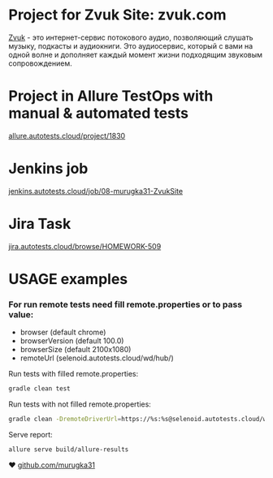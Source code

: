 # Project for Zvuk Site: zvuk.com

[Zvuk](https://zvuk.com/) - это интернет-сервис потокового аудио, позволяющий слушать музыку, подкасты и аудиокниги.
Это аудиосервис, который с вами на одной волне и дополняет каждый момент жизни подходящим звуковым сопровождением.

# Project in Allure TestOps with manual & automated tests 
<a target="_blank" href="https://allure.autotests.cloud/project/1830/">allure.autotests.cloud/project/1830</a> 

# Jenkins job
<a target="_blank" href="https://jenkins.autotests.cloud/job/08-murugka31-ZvukSite/">jenkins.autotests.cloud/job/08-murugka31-ZvukSite</a>

# Jira Task
<a target="_blank" href="https://jira.autotests.cloud/browse/HOMEWORK-509/">jira.autotests.cloud/browse/HOMEWORK-509</a>

# USAGE examples

### For run remote tests need fill remote.properties or to pass value:

* browser (default chrome)
* browserVersion (default 100.0)
* browserSize (default 2100x1080)
* remoteUrl (selenoid.autotests.cloud/wd/hub/)

Run tests with filled remote.properties:
```bash
gradle clean test
```

Run tests with not filled remote.properties:
```bash
gradle clean -DremoteDriverUrl=https://%s:%s@selenoid.autotests.cloud/wd/hub/ -DvideoStorage=https://selenoid.autotests.cloud/video/  test
```

Serve report:
```bash
allure serve build/allure-results
```

:heart: <a target="_blank" href="https://github.com/murugka31">github.com/murugka31</a><br/>

